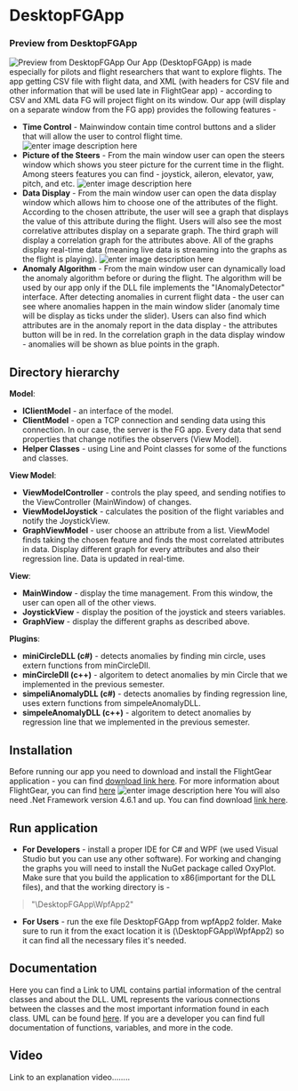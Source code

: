 


# DesktopFGApp
### Preview from DesktopFGApp
![Preview from DesktopFGApp](https://github.com/snir-david/DesktopFGApp/blob/master/WpfApp2/images/allApp.png?raw=true)
Our App (DesktopFGApp) is made especially for pilots and flight researchers that want to explore flights. The app getting CSV file with flight data, and XML (with headers for CSV file and other information that will be used late in FlightGear app) - according to CSV and XML data FG will project flight on its window. Our app (will display on a separate window from the FG app) provides the following features - 
 - **Time Control** - Mainwindow contain time control buttons and a slider that will allow the user to control flight time.
 ![enter image description here](https://github.com/snir-david/DesktopFGApp/blob/master/WpfApp2/images/MainWindow.png?raw=true)
 - **Picture of the Steers** - From the main window user can open the steers window which shows you steer picture for the current time in the flight. Among steers features you can find - joystick, aileron, elevator, yaw, pitch, and etc.
 ![enter image description here](https://github.com/snir-david/DesktopFGApp/blob/master/WpfApp2/images/JoystickView.png?raw=true)
 - **Data Display** - From the main window user can open the data display window which allows him to choose one of the attributes of the flight. According to the chosen attribute, the user will see a graph that displays the value of this attribute during the flight. Users will also see the most correlative attributes display on a separate graph. 
 The third graph will display a correlation graph for the attributes above. All of the graphs display real-time data (meaning live data is streaming into the graphs as the flight is playing). 
 ![enter image description here](https://github.com/snir-david/DesktopFGApp/blob/master/WpfApp2/images/GraphView.png?raw=true)
 - **Anomaly Algorithm** - From the main window user can dynamically load the anomaly algorithm before or during the flight. The algorithm will be used by our app only if the DLL file implements the "IAnomalyDetector" interface. After detecting anomalies in current flight data - the user can see where anomalies happen in the main window slider (anomaly time will be display as ticks under the slider). Users can also find which attributes are in the anomaly report in the data display - the attributes button will be in red. In the correlation graph in the data display window - anomalies will be shown as blue points in the graph. 
## Directory hierarchy
**Model**:
 - **IClientModel** -  an interface of the model.
 - **ClientModel** -  open a TCP connection and sending data using this connection. In our case, the server is the FG app. Every data that send properties that change notifies the observers (View Model).
 - **Helper Classes** -  using Line and Point classes for some of the functions and classes.
 
 **View Model**:
- **ViewModelController** - controls the play speed, and sending notifies to the ViewController (MainWindow) of changes.
- **ViewModelJoystick** - calculates the position of the flight variables and notify the JoystickView.
- **GraphViewModel** - user choose an attribute from a list. ViewModel finds taking the chosen feature and finds the most correlated attributes in data. Display different graph for every attributes and also their regression line. Data is updated in real-time. 

**View**:
- **MainWindow** - display the time management. From this window, the user can open all of the other views.
- **JoystickView** - display the position of the joystick and steers variables.
- **GraphView** - display the different graphs as described above.

**Plugins**:
- **miniCircleDLL (c#)** -  detects anomalies by finding min circle, uses extern functions from minCircleDll.
- **minCircleDll (c++)** - algoritem to detect anomalies by min Circle that we implemented in the previous semester.
- **simpeliAnomalyDLL (c#)** - detects anomalies by finding regression line, uses extern functions from simpeleAnomalyDLL.
- **simpeleAnomalyDLL (c++)** - algoritem to detect anomalies by regression line that we implemented in the previous semester.

## Installation
Before running our app you need to download and install the FlightGear application - you can find [download link here](https://www.flightgear.org/download/). For more information about FlightGear, you can find [here](https://www.flightgear.org/) ![enter image description here](https://i.ebayimg.com/00/s/ODAwWDEyODA=/z/KrgAAOSwjDZYcCt4/$_57.JPG?set_id=8800005007)
You will also need .Net Framework version 4.6.1 and up. You can find download [link here](https://dotnet.microsoft.com/download/dotnet-framework). 
## Run application
 - **For Developers** - install a proper IDE for C# and WPF (we used Visual Studio but you can use any other software). For working and changing the graphs you will need to install the NuGet package called OxyPlot. 
 Make sure that you build the application to x86(important for the DLL files), and that the working directory is -
> "\DesktopFGApp\WpfApp2"
 - **For Users** - run the exe file DesktopFGApp from wpfApp2 folder. Make sure to run it from the exact location it is (\DesktopFGApp\WpfApp2) so it can find all the necessary files it's needed.
## Documentation
Here you can find a Link to UML contains partial information of the central classes and about the DLL. UML represents the various connections between the classes and the most important information found in each class. UML can be found [here](https://lucid.app/lucidchart/7449e159-4b1b-4645-b7ae-9db34b7f0c98/view?page=0_0#). 
If you are a developer you can find full documentation of functions, variables, and more in the code.
## Video
Link to an explanation video........
